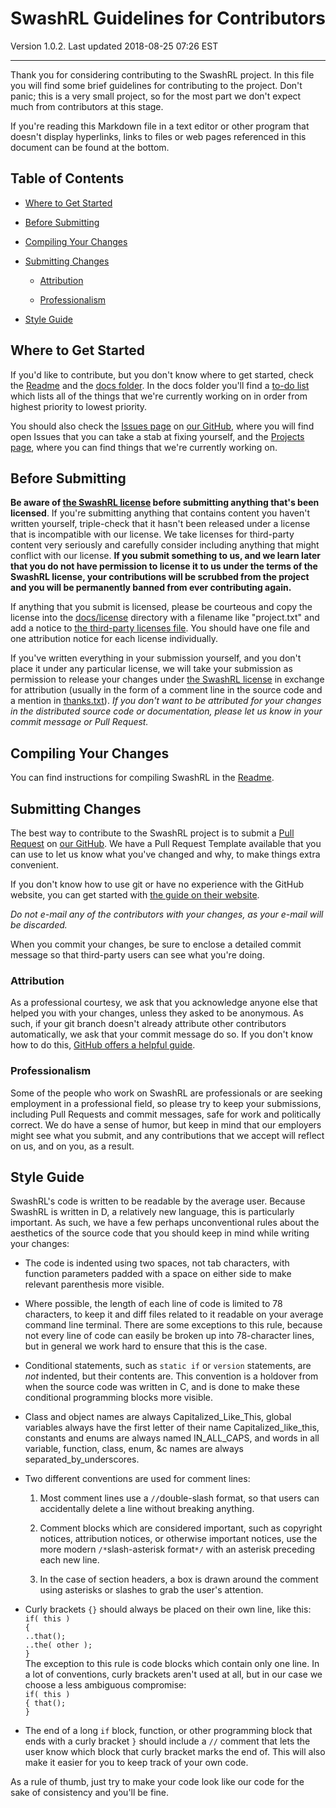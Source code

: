 SwashRL Guidelines for Contributors
===================================

Version 1.0.2.  Last updated 2018-08-25 07:26 EST

---

Thank you for considering contributing to the SwashRL project.  In this file
you will find some brief guidelines for contributing to the project.  Don't
panic; this is a very small project, so for the most part we don't expect much
from contributors at this stage.

If you're reading this Markdown file in a text editor or other program that
doesn't display hyperlinks, links to files or web pages referenced in this
document can be found at the bottom.

## Table of Contents

* [Where to Get Started](#where-to-get-started)

* [Before Submitting](#before-submitting)

* [Compiling Your Changes](#compiling-your-changes)

* [Submitting Changes](#submitting-changes)

  * [Attribution](#attribution)

  * [Professionalism](#professionalism)

* [Style Guide](#style-guide)

## Where to Get Started

If you'd like to contribute, but you don't know where to get started, check
the [Readme] and the [docs folder].  In the docs folder you'll find a
[to-do list] which lists all of the things that we're currently working on in
order from highest priority to lowest priority.

You should also check the [Issues page] on [our GitHub], where you will find
open Issues that you can take a stab at fixing yourself, and the
[Projects page], where you can find things that we're currently working on.

## Before Submitting

**Be aware of [the SwashRL license] before submitting anything that's been
licensed**.  If you're submitting anything that contains content you haven't
written yourself, triple-check that it hasn't been released under a license
that is incompatible with our license.  We take licenses for third-party
content very seriously and carefully consider including anything that might
conflict with our license.  **If you submit something to us, and we learn
later that you do not have permission to license it to us under the terms of
the SwashRL license, your contributions will be scrubbed from the project and
you will be permanently banned from ever contributing again.**

If anything that you submit is licensed, please be courteous and copy the
license into the [docs/license] directory with a filename like "project.txt"
and add a notice to [the third-party licenses file].  You should have one file
and one attribution notice for each license individually.

If you've written everything in your submission yourself, and you don't place
it under any particular license, we will take your submission as permission to
release your changes under [the SwashRL license] in exchange for attribution
(usually in the form of a comment line in the source code and a mention in
[thanks.txt]).  _If you don't want to be attributed for your changes in the
distributed source code or documentation, please let us know in your commit
message or Pull Request._

## Compiling Your Changes

You can find instructions for compiling SwashRL in the [Readme].

## Submitting Changes

The best way to contribute to the SwashRL project is to submit a
[Pull Request] on [our GitHub].  We have a Pull Request Template available
that you can use to let us know what you've changed and why, to make things
extra convenient.

If you don't know how to use git or have no experience with the GitHub
website, you can get started with [the guide on their website].

_Do not e-mail any of the contributors with your changes, as your e-mail will
be discarded._

When you commit your changes, be sure to enclose a detailed commit message so
that third-party users can see what you're doing.

### Attribution

As a professional courtesy, we ask that you acknowledge anyone else that
helped you with your changes, unless they asked to be anonymous.  As such, if
your git branch doesn't already attribute other contributors automatically, we
ask that your commit message do so.  If you don't know how to do this,
[GitHub offers a helpful guide].

### Professionalism

Some of the people who work on SwashRL are professionals or are seeking
employment in a professional field, so please try to keep your submissions,
including Pull Requests and commit messages, safe for work and politically
correct.  We do have a sense of humor, but keep in mind that our employers
might see what you submit, and any contributions that we accept will reflect
on us, and on you, as a result.

## Style Guide

SwashRL's code is written to be readable by the average user.  Because
SwashRL is written in D, a relatively new language, this is particularly
important.  As such, we have a few perhaps unconventional rules about the
aesthetics of the source code that you should keep in mind while writing your
changes:

* The code is indented using two spaces, not tab characters, with function
parameters padded with a space on either side to make relevant parenthesis
more visible.

* Where possible, the length of each line of code is limited to 78 characters,
to keep it and diff files related to it readable on your average command
line terminal.  There are some exceptions to this rule, because not every
line of code can easily be broken up into 78-character lines, but in general
we work hard to ensure that this is the case.

* Conditional statements, such as `static if` or `version` statements, are
_not_ indented, but their contents are.  This convention is a holdover from
when the source code was written in C, and is done to make these conditional
programming blocks more visible.

* Class and object names are always Capitalized\_Like\_This, global variables
always have the first letter of their name Capitalized\_like\_this, constants
and enums are always named IN\_ALL\_CAPS, and words in all variable, function,
class, enum, &c names are always separated\_by\_underscores.

* Two different conventions are used for comment lines:

  1. Most comment lines use a `//`double-slash format, so that users can
accidentally delete a line without breaking anything.

  2. Comment blocks which are considered important, such as copyright notices,
attribution notices, or otherwise important notices, use the more modern
`/*`slash-asterisk format`*/` with an asterisk preceding each new line.

  3. In the case of section headers, a box is drawn around the comment using
asterisks or slashes to grab the user's attention.

* Curly brackets `{}` should always be placed on their own line, like this:  
`if( this )`  
`{`  
`..that();`  
`..the( other );`  
`}`  
The exception to this rule is code blocks which contain only one line.  In a
lot of conventions, curly brackets aren't used at all, but in our case we
choose a less ambiguous compromise:  
`if( this )`  
`{ that();`  
`}`

* The end of a long ``if`` block, function, or other programming block that
ends with a curly bracket ``}`` should include a ``//`` comment that lets the
user know which block that curly bracket marks the end of.  This will also
make it easier for you to keep track of your own code.

As a rule of thumb, just try to make your code look like our code for the sake
of consistency and you'll be fine.

[the SwashRL license]: ../LICENSE
[the third-party licenses file]: ../3rdparty.txt
[Readme]: ../README.MD
[docs folder]: ../docs
[to-do list]: ../docs/to-do.txt
[docs/license]: ../docs/license
[thanks.txt]: ../thanks.txt
[our GitHub]: https://github.com/swashdev/SwashRL
[Issues page]: https://github.com/swashdev/SwashRL/issues
[Projects page]: https://github.com/swashdev/SwashRL/projects
[Pull Request]: https://github.com/swashdev/SwashRL/pulls
[the guide on their website]: https://guides.github.com/activities/hello-world/
[GitHub offers a helpful guide]: https://help.github.com/articles/creating-a-commit-with-multiple-authors/
